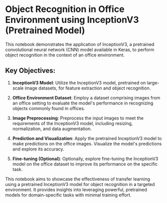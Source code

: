 # Object Recognition in Office Environment using InceptionV3 (Pretrained Model)

This notebook demonstrates the application of InceptionV3, a pretrained convolutional neural network (CNN) model available in Keras, to perform object recognition in the context of an office environment.

## Key Objectives:

1. **InceptionV3 Model**: Utilize the InceptionV3 model, pretrained on large-scale image datasets, for feature extraction and object recognition.

2. **Office Environment Dataset**: Employ a dataset comprising images from an office setting to evaluate the model's performance in recognizing objects commonly found in offices.

3. **Image Preprocessing**: Preprocess the input images to meet the requirements of the InceptionV3 model, including resizing, normalization, and data augmentation.

4. **Prediction and Visualization**: Apply the pretrained InceptionV3 model to make predictions on the office images. Visualize the model's predictions and explore its accuracy.

5. **Fine-tuning (Optional)**: Optionally, explore fine-tuning the InceptionV3 model on the office dataset to improve its performance on the specific task.

This notebook aims to showcase the effectiveness of transfer learning using a pretrained InceptionV3 model for object recognition in a targeted environment. It provides insights into leveraging powerful, pretrained models for domain-specific tasks with minimal training effort.
